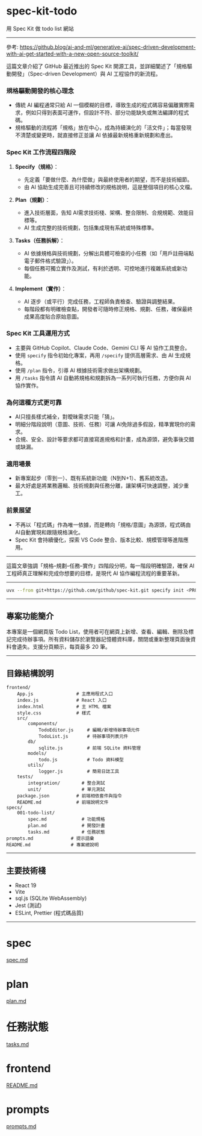 # spec-kit-todo
用 Spec Kit 做 todo list 網站

---

參考: https://github.blog/ai-and-ml/generative-ai/spec-driven-development-with-ai-get-started-with-a-new-open-source-toolkit/

這篇文章介紹了 GitHub 最近推出的 Spec Kit 開源工具，並詳細闡述了「規格驅動開發」（Spec-driven Development）與 AI 工程協作的新流程。

### 規格驅動開發的核心理念

- 傳統 AI 編程通常只給 AI 一個模糊的目標，導致生成的程式碼容易偏離實際需求，例如只得到表面可運作，但設計不符、部分功能缺失或無法編譯的程式碼。
- 規格驅動的流程將「規格」放在中心，成為持續演化的「活文件」；每當發現不清楚或變更時，就直接修正並讓 AI 依據最新規格重新規劃和產出。

### Spec Kit 工作流程四階段

1. **Specify（規格）**：  
   - 先定義「要做什麼、為什麼做」與最終使用者的期望，而不是技術細節。
   - 由 AI 協助生成完善且可持續修改的規格說明，這是整個項目的核心文檔。

2. **Plan（規劃）**：  
   - 進入技術層面，告知 AI需求技術棧、架構、整合限制、合規規範、效能目標等。
   - AI 生成完整的技術規劃，包括集成現有系統或特殊標準。

3. **Tasks（任務拆解）**：  
   - AI 依據規格與技術規劃，分解出具體可檢查的小任務（如「用戶註冊端點電子郵件格式驗證」）。
   - 每個任務可獨立實作及測試，有利於透明、可控地進行複雜系統或新功能。

4. **Implement（實作）**：  
   - AI 逐步（或平行）完成任務，工程師負責檢查、驗證與調整結果。
   - 每階段都有明確檢查點，開發者可隨時修正規格、規劃、任務，確保最終成果高度貼合原始意圖。

### Spec Kit 工具運用方式

- 主要與 GitHub Copilot、Claude Code、Gemini CLI 等 AI 協作工具整合。
- 使用 `specify` 指令初始化專案，再用 `/specify` 提供高層需求、由 AI 生成規格。
- 使用 `/plan` 指令，引導 AI 根據技術需求做出架構規劃。
- 用 `/tasks` 指令請 AI 自動將規格和規劃拆為一系列可執行任務，方便你與 AI協作實作。

### 為何這種方式更可靠

- AI只擅長樣式補全，對曖昧需求只能「猜」。
- 明細分階段說明（意圖、技術、任務）可讓 AI免除過多假設，精準實現你的需求。
- 合規、安全、設計等要求都可直接寫進規格和計畫，成為源頭，避免事後交錯或缺漏。

### 適用場景

- 新專案起步（零到一）、既有系統新功能（N到N+1）、舊系統改造。
- 最大好處是將業務邏輯、技術規劃與任務分離，讓架構可快速調整，減少重工。

### 前景展望

- 不再以「程式碼」作為唯一依據，而是轉向「規格/意圖」為源頭，程式碼由 AI自動實現和跟隨規格演化。
- Spec Kit 會持續優化，探索 VS Code 整合、版本比較、規模管理等進階應用。

***

這篇文章強調「規格–規劃–任務–實作」四階段分明，每一階段明確驗證，確保 AI 工程師真正理解和完成你想要的目標，是現代 AI 協作編程流程的重要革新。

---

```bash
uvx --from git+https://github.com/github/spec-kit.git specify init <PROJECT_NAME>
```

---

## 專案功能簡介

本專案是一個網頁版 Todo List，使用者可在網頁上新增、查看、編輯、刪除及標記完成待辦事項。所有資料儲存於瀏覽器記憶體資料庫，關閉或重新整理頁面後資料會遺失。支援分頁顯示，每頁最多 20 筆。

---

## 目錄結構說明

```
frontend/
	App.js                # 主應用程式入口
	index.js              # React 入口
	index.html            # 主 HTML 檔案
	style.css             # 樣式
	src/
		components/
			TodoEditor.js     # 編輯/新增待辦事項元件
			TodoList.js       # 待辦事項列表元件
		db/
			sqlite.js         # 前端 SQLite 資料管理
		models/
			todo.js           # Todo 資料模型
		utils/
			logger.js         # 簡易日誌工具
	tests/
		integration/        # 整合測試
		unit/               # 單元測試
	package.json          # 前端相依套件與指令
	README.md             # 前端說明文件
specs/
	001-todo-list/
		spec.md             # 功能規格
		plan.md             # 開發計畫
		tasks.md            # 任務狀態
prompts.md              # 提示語彙
README.md               # 專案總說明
```

---

## 主要技術棧

- React 19
- Vite
- sql.js (SQLite WebAssembly)
- Jest (測試)
- ESLint, Prettier (程式碼品質)

---

# spec
[spec.md](./specs/001-todo-list/spec.md)

# plan
[plan.md](./specs/001-todo-list/plan.md)

# 任務狀態
[tasks.md](./specs/001-todo-list/tasks.md)

# frontend
[README.md](./frontend/README.md)

# prompts
[prompts.md](./prompts.md)

